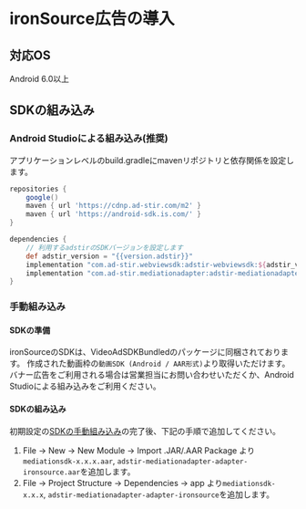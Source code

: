 # ironSource広告の導入

## 対応OS

Android 6.0以上

## SDKの組み込み

### Android Studioによる組み込み(推奨)
アプリケーションレベルのbuild.gradleにmavenリポジトリと依存関係を設定します。

```groovy hl_lines="7 12"
repositories {
    google()
    maven { url 'https://cdnp.ad-stir.com/m2' }
    maven { url 'https://android-sdk.is.com/' }
}

dependencies {
    // 利用するadstirのSDKバージョンを設定します
    def adstir_version = "{{version.adstir}}"
    implementation "com.ad-stir.webviewsdk:adstir-webviewsdk:${adstir_version}"
    implementation "com.ad-stir.mediationadapter:adstir-mediationadapter-ironsource:${adstir_version}"
}
```

### 手動組み込み

#### SDKの準備

ironSourceのSDKは、VideoAdSDKBundledのパッケージに同梱されております。
作成された動画枠の`動画SDK (Android / AAR形式)`より取得いただけます。
バナー広告をご利用される場合は営業担当にお問い合わせいただくか、Android Studioによる組み込みをご利用ください。

#### SDKの組み込み

初期設定の[SDKの手動組み込み](../init/manual_integration.md)の完了後、下記の手順で追加してください。

1. File -> New -> New Module -> Import .JAR/.AAR Package より`mediationsdk-x.x.x.aar`, `adstir-mediationadapter-adapter-ironsource.aar`を追加します。
2. File -> Project Structure -> Dependencies -> app より`mediationsdk-x.x.x`, `adstir-mediationadapter-adapter-ironsource`を追加します。
